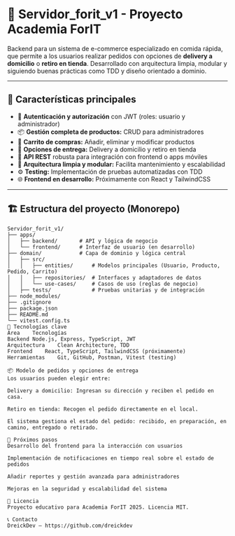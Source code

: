 # 🛒 Servidor_forit_v1 - Proyecto Academia ForIT

Backend para un sistema de e-commerce especializado en comida rápida, que permite a los usuarios realizar pedidos con opciones de **delivery a domicilio** o **retiro en tienda**. Desarrollado con arquitectura limpia, modular y siguiendo buenas prácticas como TDD y diseño orientado a dominio.

---

## 🚀 Características principales

- 🔐 **Autenticación y autorización** con JWT (roles: usuario y administrador)  
- 📦 **Gestión completa de productos:** CRUD para administradores  
- 🛒 **Carrito de compras:** Añadir, eliminar y modificar productos  
- 🚚 **Opciones de entrega:** Delivery a domicilio y retiro en tienda  
- 📡 **API REST** robusta para integración con frontend o apps móviles  
- 🔧 **Arquitectura limpia y modular:** Facilita mantenimiento y escalabilidad  
- ⚙️ **Testing:** Implementación de pruebas automatizadas con TDD  
- 🌐 **Frontend en desarrollo:** Próximamente con React y TailwindCSS

---

## 🏗️ Estructura del proyecto (Monorepo)

```plaintext
Servidor_forit_v1/
├── apps/
│   ├── backend/       # API y lógica de negocio
│   └── frontend/      # Interfaz de usuario (en desarrollo)
├── domain/            # Capa de dominio y lógica central
│   ├── src/
│   │   ├── entities/      # Modelos principales (Usuario, Producto, Pedido, Carrito)
│   │   ├── repositories/  # Interfaces y adaptadores de datos
│   │   └── use-cases/     # Casos de uso (reglas de negocio)
│   ├── tests/             # Pruebas unitarias y de integración
├── node_modules/
├── .gitignore
├── package.json
├── README.md
└── vitest.config.ts
🔧 Tecnologías clave
Área	Tecnologías
Backend	Node.js, Express, TypeScript, JWT
Arquitectura	Clean Architecture, TDD
Frontend	React, TypeScript, TailwindCSS (próximamente)
Herramientas	Git, GitHub, Postman, Vitest (testing)

📦 Modelo de pedidos y opciones de entrega
Los usuarios pueden elegir entre:

Delivery a domicilio: Ingresan su dirección y reciben el pedido en casa.

Retiro en tienda: Recogen el pedido directamente en el local.

El sistema gestiona el estado del pedido: recibido, en preparación, en camino, entregado o retirado.

🚀 Próximos pasos
Desarrollo del frontend para la interacción con usuarios

Implementación de notificaciones en tiempo real sobre el estado de pedidos

Añadir reportes y gestión avanzada para administradores

Mejoras en la seguridad y escalabilidad del sistema

📜 Licencia
Proyecto educativo para Academia ForIT 2025. Licencia MIT.

📞 Contacto
DreickDev – https://github.com/dreickdev